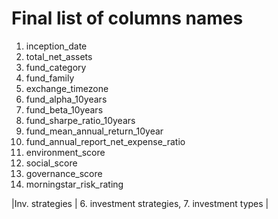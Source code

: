 # Final list of columns names 

  1. inception_date
  2. total_net_assets
  3. fund_category
  4.  fund_family
  5. exchange_timezone
  6. fund_alpha_10years
  7. fund_beta_10years
  8. fund_sharpe_ratio_10years
  9. fund_mean_annual_return_10year
  10. fund_annual_report_net_expense_ratio
  11. environment_score
  12. social_score
  13. governance_score
  14. morningstar_risk_rating

|Inv. strategies | 6. investment strategies, 7. investment types  |
